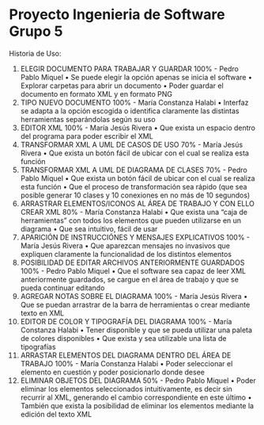 Proyecto Ingenieria de Software Grupo 5
=======================================

Historia de Uso:

1. ELEGIR DOCUMENTO PARA TRABAJAR Y GUARDAR 100% - Pedro Pablo Miquel 
  • Se puede elegir la opción apenas se inicia el software
  • Explorar carpetas para abrir un documento
  • Poder guardar el documento en formato XML y en formato PNG
2. TIPO NUEVO DOCUMENTO 100% - María Constanza Halabi
  • Interfaz se adapta a la opción escogida o identifica claramente las distintas herramientas separándolas según su uso
3. EDITOR XML 100% - María Jesús Rivera
  • Que exista un espacio dentro del programa para poder escribir el XML
4. TRANSFORMAR XML A UML DE CASOS DE USO 70% - María Jesús Rivera
  • Que exista un botón fácil de ubicar con el cual se realiza esta función
5. TRANSFORMAR XML A UML DE DIAGRAMA DE CLASES 70% - Pedro Pablo Miquel
  • Que exista un botón fácil de ubicar con el cual se realiza esta función
  • Que el proceso de transformación sea rápido (que sea posible generar 10 clases y 10 conexiones en no más de 10 segundos)
6. ARRASTRAR ELEMENTOS/ICONOS AL ÁREA DE TRABAJO Y CON ELLO CREAR XML 80% - María Constanza Halabi
  • Que exista una “caja de herramientas” con todos los elementos que pueden utilizarse en un diagrama
  • Que sea intuitivo, fácil de usar
7. APARICIÓN DE INSTRUCCIÓNES Y MENSAJES EXPLICATIVOS 100% - María Jesús Rivera
  • Que aparezcan mensajes no invasivos que expliquen claramente la funcionalidad de los distintos elementos
8. POSIBILIDAD DE EDITAR ARCHIVOS ANTERIORMENTE GUARDADOS 100% - Pedro Pablo Miquel
  • Que el software sea capaz de leer XML anteriormente guardados, se cargue en el área de trabajo y que se pueda continuar editando
9. AGREGAR NOTAS SOBRE EL DIAGRAMA 100% - María Jesús Rivera
  • Que se puedan arrastrar de la barra de herramientas o crear mediante texto en XML
10. EDITOR DE COLOR Y TIPOGRAFÍA DEL DIAGRAMA 100% - María Constanza Halabi
  • Tener disponible y que se pueda utilizar una paleta de colores disponibles
  • Que exista y sea utilizable una lista de tipografías
11. ARRASTAR ELEMENTOS DEL DIAGRAMA DENTRO DEL ÁREA DE TRABAJO 100% - María Constanza Halabi
  • Poder seleccionar el elemento en cuestión y poder posicionarlo donde desee
12. ELIMINAR OBJETOS DEL DIAGRAMA 50% - Pedro Pablo Miquel
  • Poder eliminar los elementos seleccionados intuitivamente, es decir sin recurrir al XML, generando el cambio correspondiente en este último
  • También que exista la posibilidad de eliminar los elementos mediante la edición del texto XML
